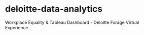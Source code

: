 # deloitte-data-analytics
Workplace Equality &amp; Tableau Dashboard - Deloitte Forage Virtual Experience
